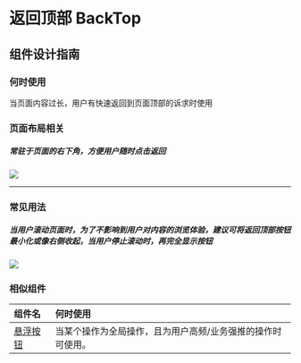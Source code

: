 # 返回顶部 BackTop

## 组件设计指南

### 何时使用

当页面内容过长，用户有快速返回到页面顶部的诉求时使用

### 页面布局相关

##### 常驻于页面的右下角，方便用户随时点击返回

<div class="legend">
  <div class="item">
    <img src="https://oteam-tdesign-1258344706.cos.ap-guangzhou.myqcloud.com/site/design/mobile-guide/BackTop%201.png" />
  </div>
</div>

<hr />

### 常见用法

##### 当用户滚动页面时，为了不影响到用户对内容的浏览体验，建议可将返回顶部按钮最小化或像右侧收起，当用户停止滚动时，再完全显示按钮

<div class="legend">
  <div class="item">
    <img src="https://oteam-tdesign-1258344706.cos.ap-guangzhou.myqcloud.com/site/design/mobile-guide/BackTop%202.gif" />
  </div>
</div>

### 相似组件

| 组件名                      | 何时使用                                                                                     |
| :-------------------------- | :------------------------------------------------------------------------------------------- |
| [悬浮按钮](./fab)  | 当某个操作为全局操作，且为用户高频/业务强推的操作时可使用。                                             |
